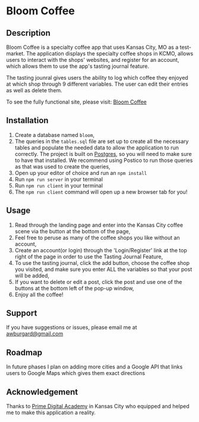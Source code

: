 # Bloom Coffee

## Description
Bloom Coffee is a specialty coffee app that uses Kansas City, MO as a test-market. The application displays the specialty coffee shops in KCMO, allows users to interact with the shops' websites, and register for an account, which allows them to use the app's tasting journal feature.

The tasting jounral gives users the ability to log which coffee they enjoyed at which shop through 9 different variables. The user can edit their entries as well as delete them.

To see the fully functional site, please visit: [Bloom Coffee](https://guarded-lake-81471.herokuapp.com/#/landing)

## Installation
1. Create a database named `bloom`,
2. The queries in the `tables.sql` file are set up to create all the necessary tables and populate the needed data to allow the application to run correctly. The project is built on [Postgres](https://www.postgresql.org/download/), so you will need to make sure to have that installed. We recommend using Postico to run those queries as that was used to create the queries, 
3. Open up your editor of choice and run an `npm install`
4. Run `npm run server` in your terminal
5. Run `npm run client` in your terminal
6. The `npm run client` command will open up a new browser tab for you!

## Usage
1. Read through the landing page and enter into the Kansas City coffee scene via the button at the bottom of the page,
2. Feel free to peruse as many of the coffee shops you like without an account,
3. Create an account(or login) through the 'Login/Register' link at the top right of the page in order to use the Tasting Journal Feature,
4. To use the tasting journal, click the add button, choose the coffee shop you  visited, and make sure you enter ALL the variables so that your post will be added,
5. If you want to delete or edit a post, click the post and use one of the buttons at the bottom left of the pop-up window,
6. Enjoy all the coffee!

## Support
If you have suggestions or issues, please email me at [awburgard@gmail.com](awburgard@gmail.com)

## Roadmap
In future phases I plan on adding more cities and a Google API that links users to Google Maps which gives them exact directions

## Acknowledgement
Thanks to [Prime Digital Academy](www.primeacademy.io) in Kansas City who equipped and helped me to make this application a reality.